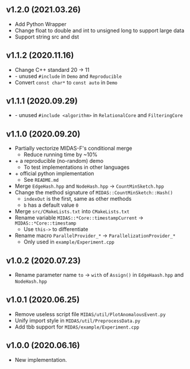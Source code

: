 ## v1.2.0 (2021.03.26)

- Add Python Wrapper
- Change float to double and int to unsigned long to support large data
- Support string src and dst

## v1.1.2 (2020.11.16)

- Change C++ standard 20 -> 11
- \- unused `#include` in `Demo` and `Reproducible`
- Convert `const char*` to `const auto` in `Demo`

## v1.1.1 (2020.09.29)

- \- unused `#include <algorithm>` in `RelationalCore` and `FilteringCore`

## v1.1.0 (2020.09.20)

- Partially vectorize MIDAS-F's conditional merge
    - Reduce running time by ~10%
- \+ a reproducible (no-random) demo
    - To test implementations in other languages
- \+ official python implementation
    - See `README.md`
- Merge `EdgeHash.hpp` and `NodeHash.hpp` -> `CountMinSketch.hpp`
- Change the method signature of `MIDAS::CountMinSketch::Hash()`
    - `indexOut` is the first, same as other methods
    - `b` has a default value `0`
- Merge `src/CMakeLists.txt` into `CMakeLists.txt`
- Rename variable `MIDAS::*Core::timestampCurrent` -> `MIDAS::*Core::timestamp`
    - Use `this->` to differentiate
- Rename macro `ParallelProvider_*` -> `ParallelizationProvider_*`
    - Only used in `example/Experiment.cpp`

## v1.0.2 (2020.07.23)

- Rename parameter name `to` -> `with` of `Assign()` in `EdgeHaash.hpp` and `NodeHash.hpp`

## v1.0.1 (2020.06.25)

- Remove useless script file `MIDAS/util/PlotAnomalousEvent.py`
- Unify import style in `MIDAS/util/PreprocessData.py`
- Add tbb support for `MIDAS/example/Experiment.cpp`

## v1.0.0 (2020.06.16)

- New implementation.
